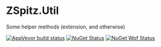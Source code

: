# ZSpitz.Util

Some helper methods (extension, and otherwise)

[![AppVeyor build status](https://img.shields.io/appveyor/ci/zspitz/zspitz-util?style=flat&max-age=86400)](https://ci.appveyor.com/project/zspitz/zspitz-util) [![NuGet Status](https://img.shields.io/nuget/v/ZSpitz.Util.svg?style=flat&max-age=86400)](https://www.nuget.org/packages/ZSpitz.Util/) [![NuGet Wpf Status](https://img.shields.io/nuget/v/ZSpitz.Util.Wpf.svg?style=flat&max-age=86400)](https://www.nuget.org/packages/ZSpitz.Util.Wpf/) 

